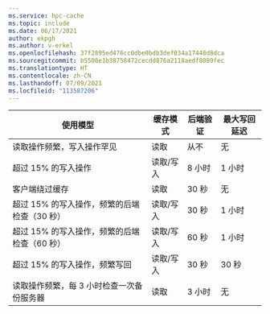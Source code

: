 ```yaml
---
ms.service: hpc-cache
ms.topic: include
ms.date: 06/17/2021
author: ekpgh
ms.author: v-erkel
ms.openlocfilehash: 37f2895ed476cc0dbe0bdb3def034a17448d8dca
ms.sourcegitcommit: b5508e1b38758472cecdd876a2118aedf8089fec
ms.translationtype: HT
ms.contentlocale: zh-CN
ms.lasthandoff: 07/09/2021
ms.locfileid: "113587206"
---
```

| 使用模型 | 缓存模式 | 后端验证 | 最大写回延迟 |
|--|--|--|--|
| 读取操作频繁，写入操作罕见 <!--read_heavy_infreq-->| 读取 | 从不 | 无 |
| 超过 15% 的写入操作 <!--write_workload_15-->| 读取/写入 | 8 小时 | 1 小时 |
| 客户端绕过缓存 <!--write_around-->| 读取 | 30 秒 | 无 |
| 超过 15% 的写入操作，频繁的后端检查（30 秒） <!--write_workload_check_30-->| 读取/写入 | 30 秒 | 1 小时 |
| 超过 15% 的写入操作，频繁的后端检查（60 秒） <!--write_workload_check_60-->| 读取/写入 | 60 秒 | 1 小时 |
| 超过 15% 的写入操作，频繁写回 <!--write_workload_cloudws-->| 读取/写入 | 30 秒 | 30 秒 |
| 读取操作频繁，每 3 小时检查一次备份服务器 <!--read_heavy_check_180-->| 读取 | 3 小时 | 无 |
